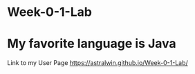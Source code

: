 # Week-0-1-Lab
# My favorite language is Java

Link to my User Page
 https://astralwin.github.io/Week-0-1-Lab/